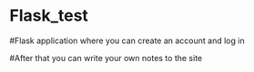 # Flask_test

#Flask application where you can create an account and log in 

#After that you can write your own notes to the site
